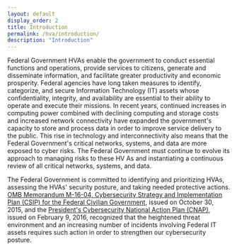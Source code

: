 ```yaml
---
layout: default
display_order: 2
title: Introduction
permalink: /hva/introduction/
description: "Introduction"
---
```


Federal Government HVAs enable the government to conduct essential functions and operations, provide services to citizens, generate and disseminate information, and facilitate greater productivity and economic prosperity. Federal agencies have long taken measures to identify, categorize, and secure Information Technology (IT) assets whose confidentiality, integrity, and availability are essential to their ability to operate and execute their missions. In recent years, continued increases in computing power combined with declining computing and storage costs and increased network connectivity have expanded the government's capacity to store and process data in order to improve service delivery to the public. This rise in technology and interconnectivity also means that the Federal Government's critical networks, systems, and data are more exposed to cyber risks. The Federal Government must continue to evolve its approach to managing risks to these HV As and instantiating a continuous review of all critical networks, systems, and data.

The Federal Government is committed to identifying and prioritizing HVAs, assessing the HVAs' security posture, and taking needed protective actions. [OMB Memorandum M-16-04, Cybersecurity Strategy and Implementation Plan (CSIP) for the Federal Civilian Government](https://www.whitehouse.gov/sites/default/files/omb/memoranda/2016/m-16-04.pdf), issued on October 30, 2015, and the [President's Cybersecurity National Action Plan (CNAP)](https://www.whitehouse.gov/the-press-office/2016/02/09/fact-sheet-cybersecurity-national-action-plan), issued on February 9, 2016, recognized that the heightened threat environment and an increasing number of incidents involving Federal IT assets requires such action in order to strengthen our cybersecurity posture. 

